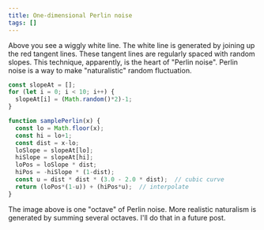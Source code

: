 ```yaml
---
title: One-dimensional Perlin noise
tags: []
---
```


<div><canvas id="perlin" height="400" width="1200" style="height: 200px; width: 600px;"></canvas></div>

<script>
  const slopeAt = [];
  for (let i = 0; i <= 10; i++) {
    slopeAt[i] = (Math.random()*2)-1;
  }

  function samplePerlin(x) {
    const lo = Math.floor(x);
    const hi = lo+1;
    const dist = x-lo;
    loSlope = slopeAt[lo];
    hiSlope = slopeAt[hi];
    loPos = loSlope * dist;
    hiPos = -hiSlope * (1-dist);
    const u = dist * dist * (3.0 - 2.0 * dist);  // cubic curve
    return (loPos*(1-u)) + (hiPos*u);  // interpolate
  }

  const coords = [];
  for (let i = 0; i < 10; i+=0.01) {
    coords.push(i);
    coords.push(samplePerlin(i));
  }

  const canvasEl = document.getElementById("perlin");
  const gl = canvasEl.getContext("webgl");

  const coordsArray = new Float32Array(coords);
  const vbo = gl.createBuffer();
  gl.bindBuffer(gl.ARRAY_BUFFER, vbo);
  gl.bufferData(gl.ARRAY_BUFFER, coordsArray, gl.STATIC_DRAW);

  gl.clearColor(0.2,0.2,0.5,1);

  function createShader(ty, src) {
    const s = gl.createShader(ty);
    gl.shaderSource(s, src);
    gl.compileShader(s);
    if (!gl.getShaderParameter(s, gl.COMPILE_STATUS)) throw gl.getShaderInfoLog(s);
    return s;
  }

  const vs = createShader(gl.VERTEX_SHADER, 'attribute vec2 coord; void main(void) { gl_Position = vec4((coord.x/5.0)-1.0, coord.y, 0.0, 1.0); }');
  const fs = createShader(gl.FRAGMENT_SHADER, 'precision mediump float; uniform vec4 color; void main(void) { gl_FragColor = color; }');

  const prog = gl.createProgram();
  gl.attachShader(prog, vs);
  gl.attachShader(prog, fs);
  gl.linkProgram(prog);
  if (!gl.getProgramParameter(prog, gl.LINK_STATUS)) {
    console.error(gl.getProgramInfoLog(prog));
  }
  gl.useProgram(prog);

  const coordLoc = gl.getAttribLocation(prog, "coord");
  gl.vertexAttribPointer(coordLoc, 2, gl.FLOAT, false, 0, 0);

  const colorLoc = gl.getUniformLocation(prog, "color");

  gl.uniform4fv(colorLoc, [1.0, 1.0, 1.0, 1.0]);

  gl.enableVertexAttribArray(coordLoc);
  gl.clear(gl.COLOR_BUFFER_BIT);
  gl.drawArrays(gl.LINE_STRIP, 0, coords.length/2);

  gl.uniform4fv(colorLoc, [1.0, 0.3, 0.3, 1.0]);

  for (let i = 0; i < slopeAt.length; i++) {
    const v = slopeAt[i];
    gl.bufferData(gl.ARRAY_BUFFER, new Float32Array([
      i-0.2, -v*0.2,
      i+0.2,  v*0.2,
    ]), gl.STATIC_DRAW);
    gl.drawArrays(gl.LINE_STRIP, 0, 2);
  }
</script>

Above you see a wiggly white line.
The white line is generated by joining up the red tangent lines.
These tangent lines are regularly spaced with random slopes.
This technique, apparently, is the heart of "Perlin noise".
Perlin noise is a way to make "naturalistic" random fluctuation.

```js
const slopeAt = [];
for (let i = 0; i < 10; i++) {
  slopeAt[i] = (Math.random()*2)-1;
}

function samplePerlin(x) {
  const lo = Math.floor(x);
  const hi = lo+1;
  const dist = x-lo;
  loSlope = slopeAt[lo];
  hiSlope = slopeAt[hi];
  loPos = loSlope * dist;
  hiPos = -hiSlope * (1-dist);
  const u = dist * dist * (3.0 - 2.0 * dist);  // cubic curve
  return (loPos*(1-u)) + (hiPos*u);  // interpolate
}
```

The image above is one "octave" of Perlin noise.
More realistic naturalism is generated by summing several octaves.
I'll do that in a future post.

